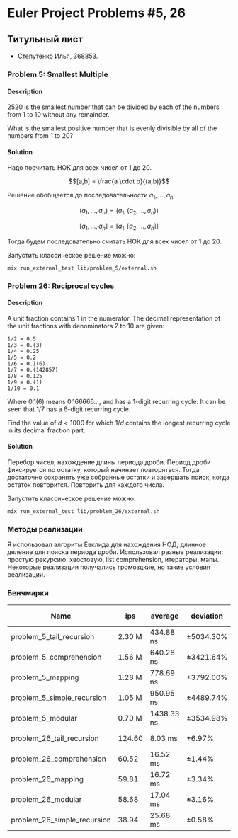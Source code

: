 # Euler Project Problems #5, 26

## Титульный лист

- Степутенко Илья, 368853.

### Problem 5: Smallest Multiple

#### Description

$2520$ is the smallest number that can be divided by each of the numbers from $1$ to $10$ without any remainder.

What is the smallest positive number that is evenly divisible by all of the numbers from $1$ to $20$?

#### Solution

Надо посчитать НОК для всех чисел от 1 до 20.

$$[a,b] = \frac{a \cdot b}{(a,b)}$$

Решение обобщается до последовательности $a_1, \dots, a_n$:

$$(a_1, \dots, a_n) = (a_1,(a_2, \dots, a_n))$$

$$[a_1, \dots, a_n] = [a_1, [a_2, \dots, a_n]]$$

Тогда будем последовательно считать НОК для всех чисел от 1 до 20.

Запустить классическое решение можно:

```shell
mix run_external_test lib/problem_5/external.sh
```

### Problem 26: Reciprocal cycles

#### Description

A unit fraction contains $1$ in the numerator. The decimal representation of the unit fractions with denominators $2$ to $10$ are given:

```
1/2 = 0.5
1/3 = 0.(3)
1/4 = 0.25
1/5 = 0.2
1/6 = 0.1(6)
1/7 = 0.(142857)
1/8 = 0.125
1/9 = 0.(1)
1/10 = 0.1
```

Where $0.1(6)$ means $0.166666\dots$, and has a 1-digit recurring cycle. It can be seen that $1/7$ has a 6-digit recurring cycle.

Find the value of $d < 1000$ for which $1/d$ contains the longest recurring cycle in its decimal fraction part.

#### Solution

Перебор чисел, нахождение длины периода дроби. Период дроби фиксируется по остатку, который начинает повторяться. Тогда достаточно сохранять уже собранные остатки и завершать поиск, когда остаток повторится. Повторить для каждого числа.

Запустить классическое решение можно:

```shell
mix run_external_test lib/problem_26/external.sh
```

### Методы реализации

Я использовал алгоритм Евклида для нахождения НОД, длинное деление для поиска периода дроби. Использовал разные реализации: простую рекурсию, хвостовую, list comprehension, итераторы, мапы. Некоторые реализации получались громоздкие, но такие условия реализации.

### Бенчмарки

| Name                        | ips     | average    | deviation  | median  | 99th %  |
|-----------------------------|---------|------------|------------|---------|---------|
| problem_5_tail_recursion    | 2.30 M  | 434.88 ns  | ±5034.30%  | 420 ns  | 500 ns  |
| problem_5_comprehension     | 1.56 M  | 640.28 ns  | ±3421.64%  | 610 ns  | 700 ns  |
| problem_5_mapping           | 1.28 M  | 778.69 ns  | ±3792.00%  | 680 ns  | 800 ns  |
| problem_5_simple_recursion  | 1.05 M  | 950.95 ns  | ±4489.74%  | 720 ns  | 980 ns  |
| problem_5_modular           | 0.70 M  | 1438.33 ns | ±3534.98%  | 980 ns  | 1720 ns |
| problem_26_tail_recursion   | 124.60  | 8.03 ms    | ±6.97%     | 7.71 ms | 9.13 ms |
| problem_26_comprehension    | 60.52   | 16.52 ms   | ±1.44%     | 16.57 ms| 16.98 ms|
| problem_26_mapping          | 59.81   | 16.72 ms   | ±3.34%     | 16.82 ms| 17.57 ms|
| problem_26_modular          | 58.68   | 17.04 ms   | ±3.16%     | 17.24 ms| 17.74 ms|
| problem_26_simple_recursion | 38.94   | 25.68 ms   | ±0.58%     | 25.72 ms| 25.97 ms|